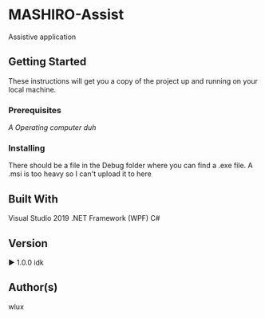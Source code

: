 # MASHIRO-Assist
Assistive application

## Getting Started

These instructions will get you a copy of the project up and running on your local machine. 

### Prerequisites

*A Operating computer duh*

### Installing

There should be a file in the Debug folder where you can find a .exe file. A .msi is too heavy so I can't upload it to here

## Built With
Visual Studio 2019
.NET Framework (WPF)
C#

## Version
▶ 1.0.0 idk

## Author(s)
wlux
